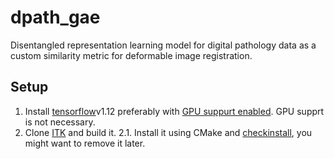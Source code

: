 # dpath_gae
Disentangled representation learning model for digital pathology data as a custom similarity metric for deformable image registration.

## Setup
1.  Install [tensorflow](https://www.tensorflow.org/install/pip)v1.12 preferably with [GPU suppurt enabled](https://www.tensorflow.org/install/gpu). GPU supprt is not necessary.
2. Clone [ITK](https://github.com/InsightSoftwareConsortium/ITK) and build it.
  2.1. Install it using CMake and [checkinstall](https://debian-administration.org/article/147/Installing_packages_from_source_code_with_checkinstall), you might want to remove it later.
